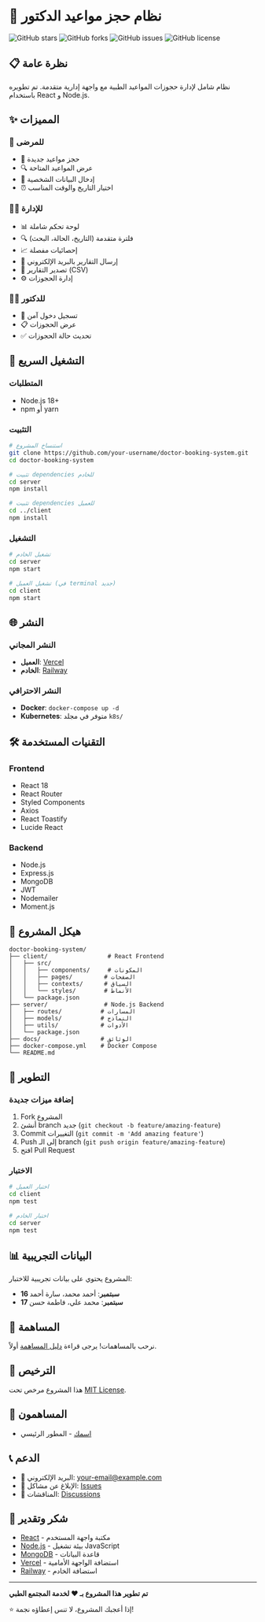 # 🏥 نظام حجز مواعيد الدكتور

![GitHub stars](https://img.shields.io/github/stars/your-username/doctor-booking-system)
![GitHub forks](https://img.shields.io/github/forks/your-username/doctor-booking-system)
![GitHub issues](https://img.shields.io/github/issues/your-username/doctor-booking-system)
![GitHub license](https://img.shields.io/github/license/your-username/doctor-booking-system)

## 📋 نظرة عامة

نظام شامل لإدارة حجوزات المواعيد الطبية مع واجهة إدارية متقدمة. تم تطويره باستخدام React و Node.js.

## ✨ المميزات

### 👥 للمرضى
- 📅 حجز مواعيد جديدة
- 🔍 عرض المواعيد المتاحة
- 📝 إدخال البيانات الشخصية
- ⏰ اختيار التاريخ والوقت المناسب

### 👨‍💼 للإدارة
- 📊 لوحة تحكم شاملة
- 🔍 فلترة متقدمة (التاريخ، الحالة، البحث)
- 📈 إحصائيات مفصلة
- 📧 إرسال التقارير بالبريد الإلكتروني
- 📄 تصدير التقارير (CSV)
- ⚙️ إدارة الحجوزات

### 👨‍⚕️ للدكتور
- 🔐 تسجيل دخول آمن
- 📋 عرض الحجوزات
- ✅ تحديث حالة الحجوزات

## 🚀 التشغيل السريع

### المتطلبات
- Node.js 18+
- npm أو yarn

### التثبيت
```bash
# استنساخ المشروع
git clone https://github.com/your-username/doctor-booking-system.git
cd doctor-booking-system

# تثبيت dependencies للخادم
cd server
npm install

# تثبيت dependencies للعميل
cd ../client
npm install
```

### التشغيل
```bash
# تشغيل الخادم
cd server
npm start

# تشغيل العميل (في terminal جديد)
cd client
npm start
```

## 🌐 النشر

### النشر المجاني
- **العميل**: [Vercel](https://vercel.com)
- **الخادم**: [Railway](https://railway.app)

### النشر الاحترافي
- **Docker**: `docker-compose up -d`
- **Kubernetes**: متوفر في مجلد `k8s/`

## 🛠️ التقنيات المستخدمة

### Frontend
- React 18
- React Router
- Styled Components
- Axios
- React Toastify
- Lucide React

### Backend
- Node.js
- Express.js
- MongoDB
- JWT
- Nodemailer
- Moment.js

## 📁 هيكل المشروع

```
doctor-booking-system/
├── client/                 # React Frontend
│   ├── src/
│   │   ├── components/     # المكونات
│   │   ├── pages/         # الصفحات
│   │   ├── contexts/      # السياق
│   │   └── styles/        # الأنماط
│   └── package.json
├── server/                # Node.js Backend
│   ├── routes/           # المسارات
│   ├── models/           # النماذج
│   ├── utils/            # الأدوات
│   └── package.json
├── docs/                 # الوثائق
├── docker-compose.yml    # Docker Compose
└── README.md
```

## 🔧 التطوير

### إضافة ميزات جديدة
1. Fork المشروع
2. أنشئ branch جديد (`git checkout -b feature/amazing-feature`)
3. Commit التغييرات (`git commit -m 'Add amazing feature'`)
4. Push إلى الـ branch (`git push origin feature/amazing-feature`)
5. افتح Pull Request

### الاختبار
```bash
# اختبار العميل
cd client
npm test

# اختبار الخادم
cd server
npm test
```

## 📊 البيانات التجريبية

المشروع يحتوي على بيانات تجريبية للاختبار:
- **16 سبتمبر**: أحمد محمد، سارة أحمد
- **17 سبتمبر**: محمد علي، فاطمة حسن

## 🤝 المساهمة

نرحب بالمساهمات! يرجى قراءة [دليل المساهمة](CONTRIBUTING.md) أولاً.

## 📄 الترخيص

هذا المشروع مرخص تحت [MIT License](LICENSE).

## 👥 المساهمون

- [اسمك](https://github.com/your-username) - المطور الرئيسي

## 📞 الدعم

- 📧 البريد الإلكتروني: your-email@example.com
- 🐛 الإبلاغ عن مشاكل: [Issues](https://github.com/your-username/doctor-booking-system/issues)
- 💬 المناقشات: [Discussions](https://github.com/your-username/doctor-booking-system/discussions)

## 🙏 شكر وتقدير

- [React](https://reactjs.org/) - مكتبة واجهة المستخدم
- [Node.js](https://nodejs.org/) - بيئة تشغيل JavaScript
- [MongoDB](https://www.mongodb.com/) - قاعدة البيانات
- [Vercel](https://vercel.com/) - استضافة الواجهة الأمامية
- [Railway](https://railway.app/) - استضافة الخادم

---

**تم تطوير هذا المشروع بـ ❤️ لخدمة المجتمع الطبي**

⭐ إذا أعجبك المشروع، لا تنس إعطاؤه نجمة!
